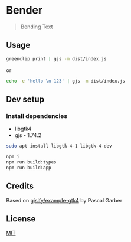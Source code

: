 # Bender

> Bending Text

## Usage

```sh
greenclip print | gjs -m dist/index.js
```

or 

```sh
echo -e 'hello \n 123' | gjs -m dist/index.js
```

## Dev setup

### Install dependencies

* libgtk4
* gjs - 1.74.2

```sh
sudo apt install libgtk-4-1 libgtk-4-dev
```

```sh
npm i
npm run build:types
npm run build:app
```

## Credits

Based on [gjsify/example-gtk4](https://github.com/gjsify/example-gtk4) by Pascal Garber

## License

[MIT](/LICENSE)
